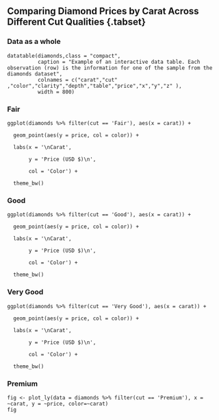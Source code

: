 ## Comparing Diamond Prices by Carat Across Different Cut Qualities {.tabset}


### Data as a whole

```{r}
datatable(diamonds,class = "compact", 
          caption = "Example of an interactive data table. Each observation (row) is the information for one of the sample from the diamonds dataset",
          colnames = c("carat","cut" ,"color","clarity","depth","table","price","x","y","z" ),
          width = 800)
```


### Fair

```{r, echo=FALSE}
ggplot(diamonds %>% filter(cut == 'Fair'), aes(x = carat)) +

  geom_point(aes(y = price, col = color)) +

  labs(x = '\nCarat',

       y = 'Price (USD $)\n',

       col = 'Color') +

  theme_bw()

```

### Good

```{r}
ggplot(diamonds %>% filter(cut == 'Good'), aes(x = carat)) +

  geom_point(aes(y = price, col = color)) +

  labs(x = '\nCarat',

       y = 'Price (USD $)\n',

       col = 'Color') +

  theme_bw()
```

### Very Good

```{r}
ggplot(diamonds %>% filter(cut == 'Very Good'), aes(x = carat)) +

  geom_point(aes(y = price, col = color)) +

  labs(x = '\nCarat',

       y = 'Price (USD $)\n',

       col = 'Color') +

  theme_bw()
```

### Premium


```{r}
fig <- plot_ly(data = diamonds %>% filter(cut == 'Premium'), x = ~carat, y = ~price, color=~carat)
fig
```
```



 
